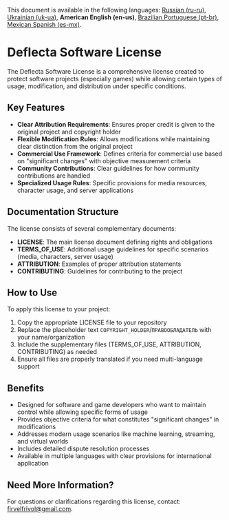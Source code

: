 This document is available in the following languages: [Russian (ru-ru)](/other-langs/README_ru-ru.md), [Ukrainian (uk-ua)](/other-langs/README_uk-ua.md), **American English (en-us)**, [Brazilian Portuguese (pt-br)](/other-langs/README_pt-br.md), [Mexican Spanish (es-mx)](/other-langs/README_es-mx.md).

# Deflecta Software License

The Deflecta Software License is a comprehensive license created to protect software projects (especially games) while allowing certain types of usage, modification, and distribution under specific conditions.

## Key Features

* **Clear Attribution Requirements**: Ensures proper credit is given to the original project and copyright holder
* **Flexible Modification Rules**: Allows modifications while maintaining clear distinction from the original project
* **Commercial Use Framework**: Defines criteria for commercial use based on "significant changes" with objective measurement criteria
* **Community Contributions**: Clear guidelines for how community contributions are handled
* **Specialized Usage Rules**: Specific provisions for media resources, character usage, and server applications

## Documentation Structure

The license consists of several complementary documents:

* **LICENSE**: The main license document defining rights and obligations
* **TERMS_OF_USE**: Additional usage guidelines for specific scenarios (media, characters, server usage)
* **ATTRIBUTION**: Examples of proper attribution statements
* **CONTRIBUTING**: Guidelines for contributing to the project

## How to Use

To apply this license to your project:

1. Copy the appropriate LICENSE file to your repository
2. Replace the placeholder text `COPYRIGHT_HOLDER`/`ПРАВООБЛАДАТЕЛЬ` with your name/organization
3. Include the supplementary files (TERMS_OF_USE, ATTRIBUTION, CONTRIBUTING) as needed
4. Ensure all files are properly translated if you need multi-language support

## Benefits

* Designed for software and game developers who want to maintain control while allowing specific forms of usage
* Provides objective criteria for what constitutes "significant changes" in modifications
* Addresses modern usage scenarios like machine learning, streaming, and virtual worlds
* Includes detailed dispute resolution processes
* Available in multiple languages with clear provisions for international application

## Need More Information?

For questions or clarifications regarding this license, contact: <firvelfrivol@gmail.com>.
